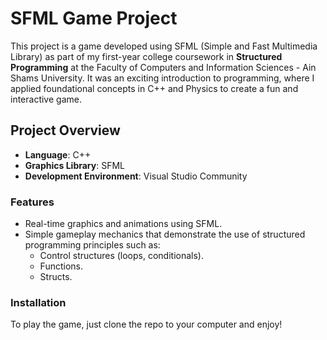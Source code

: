 # SFML Game Project

This project is a game developed using SFML (Simple and Fast Multimedia Library) as part of my first-year college coursework in **Structured Programming** at the Faculty of Computers and Information Sciences - Ain Shams University. It was an exciting introduction to programming, where I applied foundational concepts in C++ and Physics to create a fun and interactive game.

## Project Overview

- **Language**: C++
- **Graphics Library**: SFML
- **Development Environment**: Visual Studio Community

### Features

- Real-time graphics and animations using SFML.
- Simple gameplay mechanics that demonstrate the use of structured programming principles such as:
  - Control structures (loops, conditionals).
  - Functions.
  - Structs.

### Installation

To play the game, just clone the repo to your computer and enjoy!
